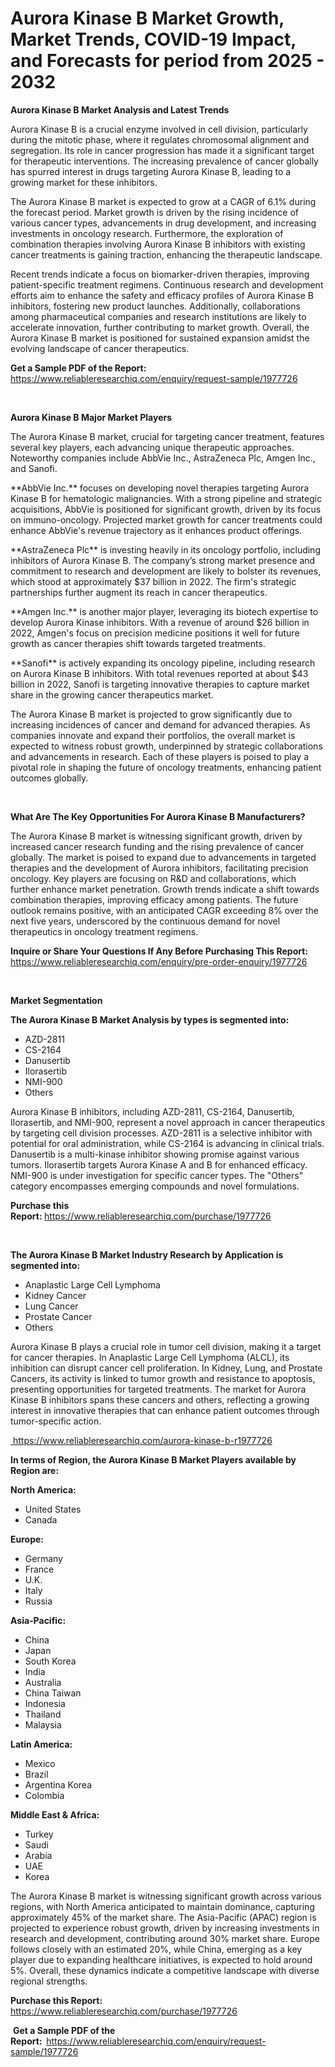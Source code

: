 <p><h1>Aurora Kinase B Market Growth, Market Trends, COVID-19 Impact, and Forecasts for period from 2025 - 2032</h1></p><p><strong>Aurora Kinase B Market Analysis and Latest Trends</strong></p>
<p><p>Aurora Kinase B is a crucial enzyme involved in cell division, particularly during the mitotic phase, where it regulates chromosomal alignment and segregation. Its role in cancer progression has made it a significant target for therapeutic interventions. The increasing prevalence of cancer globally has spurred interest in drugs targeting Aurora Kinase B, leading to a growing market for these inhibitors.</p><p>The Aurora Kinase B market is expected to grow at a CAGR of 6.1% during the forecast period. Market growth is driven by the rising incidence of various cancer types, advancements in drug development, and increasing investments in oncology research. Furthermore, the exploration of combination therapies involving Aurora Kinase B inhibitors with existing cancer treatments is gaining traction, enhancing the therapeutic landscape.</p><p>Recent trends indicate a focus on biomarker-driven therapies, improving patient-specific treatment regimens. Continuous research and development efforts aim to enhance the safety and efficacy profiles of Aurora Kinase B inhibitors, fostering new product launches. Additionally, collaborations among pharmaceutical companies and research institutions are likely to accelerate innovation, further contributing to market growth. Overall, the Aurora Kinase B market is positioned for sustained expansion amidst the evolving landscape of cancer therapeutics.</p></p>
<p><strong>Get a Sample PDF of the Report:&nbsp;</strong> <a href="https://www.reliableresearchiq.com/enquiry/request-sample/1977726?utm_campaign=3708&utm_medium=2&utm_source=Github&utm_content=ia&utm_term=19042025&utm_id=aurora-kinase-b">https://www.reliableresearchiq.com/enquiry/request-sample/1977726</a></p>
<p>&nbsp;</p>
<p><strong>Aurora Kinase B Major Market Players</strong></p>
<p><p>The Aurora Kinase B market, crucial for targeting cancer treatment, features several key players, each advancing unique therapeutic approaches. Noteworthy companies include AbbVie Inc., AstraZeneca Plc, Amgen Inc., and Sanofi.</p><p>**AbbVie Inc.** focuses on developing novel therapies targeting Aurora Kinase B for hematologic malignancies. With a strong pipeline and strategic acquisitions, AbbVie is positioned for significant growth, driven by its focus on immuno-oncology. Projected market growth for cancer treatments could enhance AbbVie's revenue trajectory as it enhances product offerings.</p><p>**AstraZeneca Plc** is investing heavily in its oncology portfolio, including inhibitors of Aurora Kinase B. The company’s strong market presence and commitment to research and development are likely to bolster its revenues, which stood at approximately $37 billion in 2022. The firm's strategic partnerships further augment its reach in cancer therapeutics.</p><p>**Amgen Inc.** is another major player, leveraging its biotech expertise to develop Aurora Kinase inhibitors. With a revenue of around $26 billion in 2022, Amgen's focus on precision medicine positions it well for future growth as cancer therapies shift towards targeted treatments.</p><p>**Sanofi** is actively expanding its oncology pipeline, including research on Aurora Kinase B inhibitors. With total revenues reported at about $43 billion in 2022, Sanofi is targeting innovative therapies to capture market share in the growing cancer therapeutics market.</p><p>The Aurora Kinase B market is projected to grow significantly due to increasing incidences of cancer and demand for advanced therapies. As companies innovate and expand their portfolios, the overall market is expected to witness robust growth, underpinned by strategic collaborations and advancements in research. Each of these players is poised to play a pivotal role in shaping the future of oncology treatments, enhancing patient outcomes globally.</p></p>
<p>&nbsp;</p>
<p><strong>What Are The Key Opportunities For Aurora Kinase B Manufacturers?</strong></p>
<p><p>The Aurora Kinase B market is witnessing significant growth, driven by increased cancer research funding and the rising prevalence of cancer globally. The market is poised to expand due to advancements in targeted therapies and the development of Aurora inhibitors, facilitating precision oncology. Key players are focusing on R&D and collaborations, which further enhance market penetration. Growth trends indicate a shift towards combination therapies, improving efficacy among patients. The future outlook remains positive, with an anticipated CAGR exceeding 8% over the next five years, underscored by the continuous demand for novel therapeutics in oncology treatment regimens.</p></p>
<p><strong>Inquire or Share Your Questions If Any Before Purchasing This Report:</strong> <a href="https://www.reliableresearchiq.com/enquiry/pre-order-enquiry/1977726?utm_campaign=3708&utm_medium=2&utm_source=Github&utm_content=ia&utm_term=19042025&utm_id=aurora-kinase-b">https://www.reliableresearchiq.com/enquiry/pre-order-enquiry/1977726</a></p>
<p>&nbsp;</p>
<p><strong>Market Segmentation</strong></p>
<p><strong>The Aurora Kinase B Market Analysis by types is segmented into:</strong></p>
<p><ul><li>AZD-2811</li><li>CS-2164</li><li>Danusertib</li><li>Ilorasertib</li><li>NMI-900</li><li>Others</li></ul></p>
<p><p>Aurora Kinase B inhibitors, including AZD-2811, CS-2164, Danusertib, Ilorasertib, and NMI-900, represent a novel approach in cancer therapeutics by targeting cell division processes. AZD-2811 is a selective inhibitor with potential for oral administration, while CS-2164 is advancing in clinical trials. Danusertib is a multi-kinase inhibitor showing promise against various tumors. Ilorasertib targets Aurora Kinase A and B for enhanced efficacy. NMI-900 is under investigation for specific cancer types. The "Others" category encompasses emerging compounds and novel formulations.</p></p>
<p><strong>Purchase this Report:&nbsp;</strong><a href="https://www.reliableresearchiq.com/purchase/1977726?utm_campaign=3708&utm_medium=2&utm_source=Github&utm_content=ia&utm_term=19042025&utm_id=aurora-kinase-b">https://www.reliableresearchiq.com/purchase/1977726</a></p>
<p>&nbsp;</p>
<p><strong>The Aurora Kinase B Market Industry Research by Application is segmented into:</strong></p>
<p><ul><li>Anaplastic Large Cell Lymphoma</li><li>Kidney Cancer</li><li>Lung Cancer</li><li>Prostate Cancer</li><li>Others</li></ul></p>
<p><p>Aurora Kinase B plays a crucial role in tumor cell division, making it a target for cancer therapies. In Anaplastic Large Cell Lymphoma (ALCL), its inhibition can disrupt cancer cell proliferation. In Kidney, Lung, and Prostate Cancers, its activity is linked to tumor growth and resistance to apoptosis, presenting opportunities for targeted treatments. The market for Aurora Kinase B inhibitors spans these cancers and others, reflecting a growing interest in innovative therapies that can enhance patient outcomes through tumor-specific action.</p></p>
<p><a href="https://www.reliableresearchiq.com/aurora-kinase-b-r1977726?utm_campaign=3708&utm_medium=2&utm_source=Github&utm_content=ia&utm_term=19042025&utm_id=aurora-kinase-b">&nbsp;https://www.reliableresearchiq.com/aurora-kinase-b-r1977726</a></p>
<p><strong>In terms of Region, the Aurora Kinase B Market Players available by Region are:</strong></p>
<p>
    <p> <strong> North America: </strong>
        <ul>
            <li>United States</li>
            <li>Canada</li>
        </ul>
        </p> 
    <p> <strong> Europe: </strong>
        <ul>
            <li>Germany</li>
            <li>France</li>
            <li>U.K.</li>
            <li>Italy</li>
            <li>Russia</li>
        </ul>
        </p> 
    <p> <strong> Asia-Pacific: </strong>
        <ul>
            <li>China</li>
            <li>Japan</li>
            <li>South Korea</li>
            <li>India</li>
            <li>Australia</li>
            <li>China Taiwan</li>
            <li>Indonesia</li>
            <li>Thailand</li>
            <li>Malaysia</li>
        </ul>
        </p> 
    <p> <strong> Latin America: </strong>
        <ul>
            <li>Mexico</li>
            <li>Brazil</li>
            <li>Argentina Korea</li>
            <li>Colombia</li>
        </ul>
        </p> 
    <p> <strong> Middle East & Africa: </strong>
        <ul>
            <li>Turkey</li>
            <li>Saudi</li>
            <li>Arabia</li>
            <li>UAE</li>
            <li>Korea</li>
        </ul>
    </p>
    </p>
<p><p>The Aurora Kinase B market is witnessing significant growth across various regions, with North America anticipated to maintain dominance, capturing approximately 45% of the market share. The Asia-Pacific (APAC) region is projected to experience robust growth, driven by increasing investments in research and development, contributing around 30% market share. Europe follows closely with an estimated 20%, while China, emerging as a key player due to expanding healthcare initiatives, is expected to hold around 5%. Overall, these dynamics indicate a competitive landscape with diverse regional strengths.</p></p>
<p><strong>Purchase this Report: </strong><a href="https://www.reliableresearchiq.com/purchase/1977726?utm_campaign=3708&utm_medium=2&utm_source=Github&utm_content=ia&utm_term=19042025&utm_id=aurora-kinase-b">https://www.reliableresearchiq.com/purchase/1977726</a></p>
<p>&nbsp;<strong>Get a Sample PDF of the Report:&nbsp;&nbsp;</strong><a href="https://www.reliableresearchiq.com/enquiry/request-sample/1977726?utm_campaign=3708&utm_medium=2&utm_source=Github&utm_content=ia&utm_term=19042025&utm_id=aurora-kinase-b">https://www.reliableresearchiq.com/enquiry/request-sample/1977726</a></p>
<p><strong></strong></p>
<p><p></p><p></p><p></p></p>